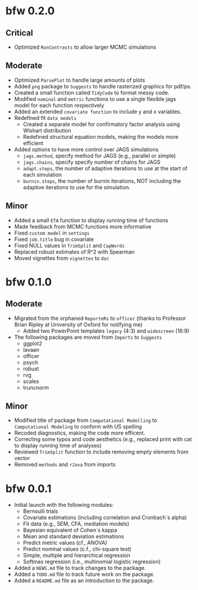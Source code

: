 # bfw 0.2.0

## Critical

* Optimized `RunContrasts` to allow larger MCMC simulations

## Moderate 

* Optimized `ParsePlot` to handle large amounts of plots
* Added `png` package to `Suggests` to handle rasterized graphics for pdf/ps.
* Created a small function called `TidyCode` to format messy code.
* Modified `nominal` and `metric` functions to use a single flexible jags model for each function respectively 
* Added an extended `covariate function` to include y and x variables.
* Redefined fit `data models`
    + Created a separate model for confirmatory factor analysis using Wishart distribution
    + Redefined structural equation models, making the models more efficient 
* Added options to have more control over JAGS simulations
    + `jags.method`, specify method for JAGS (e.g., parallel or simple)
    + `jags.chains`, specify specify number of chains for JAGS
    + `adapt.steps`, the number of adaptive iterations to use at the start of each simulation
    + `burnin.steps`, the number of burnin iterations, NOT including the adaptive iterations to use for the simulation.

## Minor
* Added a small `ETA` function to display running time of functions
* Made feedback from MCMC functions more informative
* Fixed `custom model` in `settings`
* Fixed `job.title` bug in covariate
* Fixed NULL values in `TrimSplit` and `CapWords`
* Replaced robust estimates of R^2 with Spearman
* Moved vignettes from `vignettes` to `doc`

# bfw 0.1.0

## Moderate

* Migrated from the orphaned `ReporteRs` to `officer` (thanks to Professor Brian Ripley at University of Oxford for notifying me)
    + Added two PowerPoint templates `legacy` (4:3) and `widescreen` (16:9)
* The following packages are moved from `Imports` to `Suggests`
    + ggplot2
    + lavaan
    + officer
    + psych
    + robust
    + rvg
    + scales
    + truncnorm
    
## Minor

* Modified title of package from `Computational Modelling` to `Computational Modeling` to conform with US spelling
* Recoded diagnostics, making the code more efficent.
* Correcting some typos and code aesthetics (e.g., replaced print with cat to display running time of analyses)
* Reviewed `TrimSplit` function to include removing empty elements from vector
* Removed `methods` and `rJava` from imports

# bfw 0.0.1

* Initial launch with the following modules:
    + Bernoulli trials
    + Covariate estimations (including correlation and Cronbach`s alpha)
    + Fit data (e.g., SEM, CFA, mediation models)
    + Bayesian equivalent of Cohen`s kappa
    + Mean and standard deviation estimations
    + Predict metric values (cf., ANOVA)
    + Predict nominal values (c.f., chi-square test)
    + Simple, multiple and hierarchical regression
    + Softmax regression (i.e., multinomial logistic regression)
* Added a `NEWS.md` file to track changes to the package.
* Added a `TODO.md` file to track future work on the package.
* Added a `README.md` file as an introduction to the package.
